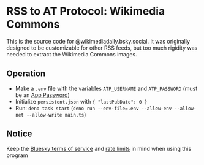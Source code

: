 # RSS to AT Protocol: Wikimedia Commons

This is the source code for @wikimediadaily.bsky.social. It was originally designed to be customizable
for other RSS feeds, but too much rigidity was needed to extract the Wikimedia Commons images.

## Operation

- Make a `.env` file with the variables `ATP_USERNAME` and `ATP_PASSWORD` (must be an [App Password](https://bsky.app/settings/app-passwords))
- Initialize `persistent.json` with `{ "lastPubDate": 0 }`
- Run: `deno task start` (`deno run --env-file=.env --allow-env --allow-net --allow-write main.ts`)

## Notice

Keep the [Bluesky terms of service](https://bsky.social/about/support/tos) and [rate limits](https://docs.bsky.app/docs/advanced-guides/rate-limits) in mind when using this program
